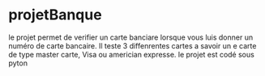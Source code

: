 # projetBanque
le projet permet de verifier un carte banciare lorsque vous luis donner un numéro de carte bancaire.
Il teste 3 diffenrentes cartes a savoir un e carte de type master carte, Visa ou americian expresse.
le projet est codé sous pyton
